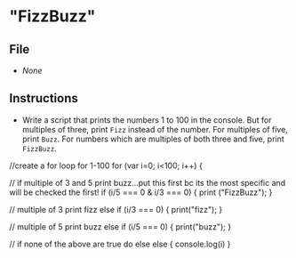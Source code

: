 # "FizzBuzz"

## File

* *None*

## Instructions

* Write a script that prints the numbers 1 to 100 in the console. But for multiples of three, print `Fizz` instead of the number. For multiples of five, print `Buzz`. For numbers which are multiples of both three and five, print `FizzBuzz`.


//create a for loop for 1-100
for (var i=0; i<100; i++) {

// if multiple of 3 and 5 print buzz...put this first bc its the most specific and will be checked the first!
if (i/5 === 0 & i/3 === 0) {
print ("FizzBuzz");
}

// multiple of 3 print fizz
else if (i/3 === 0) {
print("fizz");
}

// multiple of 5 print buzz
else if (i/5 === 0) {
print("buzz");
}


// if none of the above are true do else
else {
    console.log(i)
}